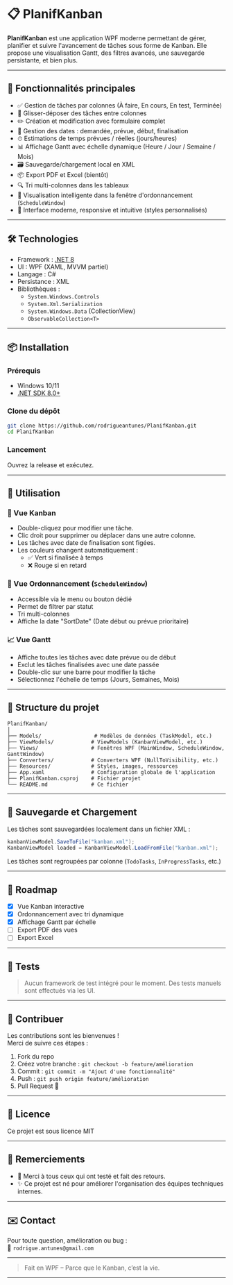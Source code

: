 # 📋 PlanifKanban

**PlanifKanban** est une application WPF moderne permettant de gérer, planifier et suivre l'avancement de tâches sous forme de Kanban. Elle propose une visualisation Gantt, des filtres avancés, une sauvegarde persistante, et bien plus.

---

## 🚀 Fonctionnalités principales

- ✅ Gestion de tâches par colonnes (À faire, En cours, En test, Terminée)
- 🔀 Glisser-déposer des tâches entre colonnes
- ✏️ Création et modification avec formulaire complet
- 📅 Gestion des dates : demandée, prévue, début, finalisation
- ⏱ Estimations de temps prévues / réelles (jours/heures)
- 📊 Affichage Gantt avec échelle dynamique (Heure / Jour / Semaine / Mois)
- 🗃 Sauvegarde/chargement local en XML
- 📦 Export PDF et Excel (bientôt)
- 🔍 Tri multi-colonnes dans les tableaux
- 🧠 Visualisation intelligente dans la fenêtre d'ordonnancement (`ScheduleWindow`)
- 🎨 Interface moderne, responsive et intuitive (styles personnalisés)

---

## 🛠 Technologies

- Framework : [.NET 8](https://dotnet.microsoft.com/)
- UI : WPF (XAML, MVVM partiel)
- Langage : C#
- Persistance : XML
- Bibliothèques : 
  - `System.Windows.Controls`
  - `System.Xml.Serialization`
  - `System.Windows.Data` (CollectionView)
  - `ObservableCollection<T>`

---

## 📦 Installation

### Prérequis

- Windows 10/11
- [.NET SDK 8.0+](https://dotnet.microsoft.com/en-us/download/dotnet/8.0)

### Clone du dépôt

```bash
git clone https://github.com/rodrigueantunes/PlanifKanban.git
cd PlanifKanban
```

### Lancement

Ouvrez la release et exécutez.

---

## 🧭 Utilisation

### 🧱 Vue Kanban

- Double-cliquez pour modifier une tâche.
- Clic droit pour supprimer ou déplacer dans une autre colonne.
- Les tâches avec date de finalisation sont figées.
- Les couleurs changent automatiquement :
  - ✅ Vert si finalisée à temps
  - ❌ Rouge si en retard

### 📅 Vue Ordonnancement (`ScheduleWindow`)

- Accessible via le menu ou bouton dédié
- Permet de filtrer par statut
- Tri multi-colonnes
- Affiche la date "SortDate" (Date début ou prévue prioritaire)

### 📈 Vue Gantt

- Affiche toutes les tâches avec date prévue ou de début
- Exclut les tâches finalisées avec une date passée
- Double-clic sur une barre pour modifier la tâche
- Sélectionnez l'échelle de temps (Jours, Semaines, Mois)

---

## 📁 Structure du projet

```
PlanifKanban/
│
├── Models/                 # Modèles de données (TaskModel, etc.)
├── ViewModels/            # ViewModels (KanbanViewModel, etc.)
├── Views/                 # Fenêtres WPF (MainWindow, ScheduleWindow, GanttWindow)
├── Converters/            # Converters WPF (NullToVisibility, etc.)
├── Resources/             # Styles, images, ressources
├── App.xaml               # Configuration globale de l'application
├── PlanifKanban.csproj    # Fichier projet
└── README.md              # Ce fichier
```

---

## 💾 Sauvegarde et Chargement

Les tâches sont sauvegardées localement dans un fichier XML :

```csharp
kanbanViewModel.SaveToFile("kanban.xml");
KanbanViewModel loaded = KanbanViewModel.LoadFromFile("kanban.xml");
```

Les tâches sont regroupées par colonne (`TodoTasks`, `InProgressTasks`, etc.)

---

## 📌 Roadmap

- [x] Vue Kanban interactive
- [x] Ordonnancement avec tri dynamique
- [x] Affichage Gantt par échelle
- [ ] Export PDF des vues
- [ ] Export Excel

---

## 🧪 Tests

> Aucun framework de test intégré pour le moment. Des tests manuels sont effectués via les UI.

---

## 🤝 Contribuer

Les contributions sont les bienvenues !  
Merci de suivre ces étapes :

1. Fork du repo
2. Créez votre branche : `git checkout -b feature/amélioration`
3. Commit : `git commit -m "Ajout d'une fonctionnalité"`
4. Push : `git push origin feature/amélioration`
5. Pull Request 🚀

---

## 📄 Licence

Ce projet est sous licence MIT

---

## 🙌 Remerciements

- 💙 Merci à tous ceux qui ont testé et fait des retours.
- ✨ Ce projet est né pour améliorer l'organisation des équipes techniques internes.

---

## ✉️ Contact

Pour toute question, amélioration ou bug :  
📧 `rodrigue.antunes@gmail.com`

---

> Fait en WPF – Parce que le Kanban, c’est la vie.

---
